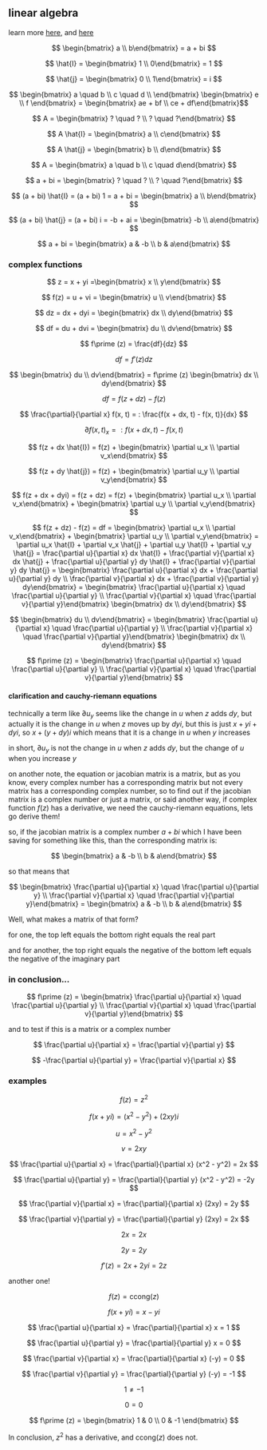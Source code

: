 ## linear algebra

learn more [here](https://www.youtube.com/playlist?list=PLZHQObOWTQDPD3MizzM2xVFitgF8hE_ab), and [here](https://silaspe.github.io/maths/complex.html)

$$ \begin{bmatrix}  a \\
  b\end{bmatrix} = a + bi $$

$$ \hat{I} = \begin{bmatrix}  1 \\
  0\end{bmatrix} = 1 $$

$$ \hat{j} = \begin{bmatrix}  0 \\
  1\end{bmatrix} = i $$

$$ \begin{bmatrix}
a \quad b \\
c \quad d \\ \end{bmatrix}
\begin{bmatrix}  e \\
f \end{bmatrix} = \begin{bmatrix}  ae + bf \\
ce + df\end{bmatrix}$$

$$ A = \begin{bmatrix}  ? \quad ? \\
? \quad ?\end{bmatrix} $$

$$ A \hat{I} = \begin{bmatrix}  a \\
c\end{bmatrix} $$

$$ A \hat{j} = \begin{bmatrix}  b \\
d\end{bmatrix} $$

$$ A = \begin{bmatrix}  a \quad b \\
c \quad d\end{bmatrix} $$

$$ a + bi = \begin{bmatrix}  ? \quad ? \\
? \quad ?\end{bmatrix} $$

$$ (a + bi) \hat{I} = (a + bi) 1 = a + bi = \begin{bmatrix}  a \\
b\end{bmatrix} $$

$$ (a + bi) \hat{j} = (a + bi) i = -b + ai = \begin{bmatrix}  -b \\
a\end{bmatrix} $$

$$ a + bi = \begin{bmatrix} a & -b \\
b & a\end{bmatrix} $$

### complex functions

$$ z = x + yi =\begin{bmatrix}  x \\
y\end{bmatrix} $$

$$ f(z) = u + vi = \begin{bmatrix}  u \\
v\end{bmatrix} $$

$$ dz = dx + dyi = \begin{bmatrix}  dx \\
dy\end{bmatrix} $$

$$ df = du + dvi = \begin{bmatrix}  du \\
dv\end{bmatrix} $$

$$ f\prime (z) = \frac{df}{dz} $$

$$ df = f\prime (z) dz $$

$$ \begin{bmatrix}  du \\
dv\end{bmatrix} = f\prime (z) \begin{bmatrix}  dx \\
dy\end{bmatrix} $$

$$ df = f(z + dz) - f(z) $$

$$ \frac{\partial}{\partial x} f(x, t) = : \frac{f(x + dx, t) - f(x, t)}{dx} $$

$$ \partial f(x, t)_x = : f(x + dx, t) - f(x, t) $$

$$ f(z + dx \hat{I}) = f(z) + \begin{bmatrix}  \partial u_x \\
\partial v_x\end{bmatrix} $$

$$ f(z + dy \hat{j}) = f(z) + \begin{bmatrix}  \partial u_y \\
\partial v_y\end{bmatrix} $$

$$ f(z + dx + dyi) = f(z + dz) = f(z) + \begin{bmatrix}  \partial u_x \\
\partial v_x\end{bmatrix} + \begin{bmatrix}  \partial u_y \\
\partial v_y\end{bmatrix} $$

$$ f(z + dz) - f(z) = df = \begin{bmatrix}  \partial u_x \\
\partial v_x\end{bmatrix} + \begin{bmatrix}  \partial u_y \\
\partial v_y\end{bmatrix} = \partial u_x \hat{I} + \partial v_x \hat{j} + \partial u_y \hat{I} + \partial v_y \hat{j} = \frac{\partial u}{\partial x} dx \hat{I} + \frac{\partial v}{\partial x} dx \hat{j} + \frac{\partial u}{\partial y} dy \hat{I} + \frac{\partial v}{\partial y} dy \hat{j} = \begin{bmatrix} \frac{\partial u}{\partial x} dx + \frac{\partial u}{\partial y} dy  \\
\frac{\partial v}{\partial x} dx + \frac{\partial v}{\partial y} dy\end{bmatrix} = \begin{bmatrix}  \frac{\partial u}{\partial x} \quad \frac{\partial u}{\partial y} \\
\frac{\partial v}{\partial x} \quad \frac{\partial v}{\partial y}\end{bmatrix} \begin{bmatrix}  dx \\
dy\end{bmatrix} $$

$$ \begin{bmatrix}  du \\
dv\end{bmatrix} = \begin{bmatrix}  \frac{\partial u}{\partial x} \quad \frac{\partial u}{\partial y} \\
\frac{\partial v}{\partial x} \quad \frac{\partial v}{\partial y}\end{bmatrix} \begin{bmatrix}  dx \\
dy\end{bmatrix} $$

$$ f\prime (z) = \begin{bmatrix}  \frac{\partial u}{\partial x} \quad \frac{\partial u}{\partial y} \\
\frac{\partial v}{\partial x} \quad \frac{\partial v}{\partial y}\end{bmatrix} $$

#### clarification and cauchy-riemann equations

technically a term like $\partial u_y$ seems like the change in $u$ when $z$ adds $dy$, but actually it is the change in $u$ when $z$ moves up by $dyi$, but this is just $x + yi + dyi$, so $x + (y + dy)i$ which means that it is a change in $u$ when $y$ increases

in short, $\partial u_y$ is not the change in $u$ when $z$ adds $dy$, but the change of $u$ when you increase $y$

on another note, the equation or jacobian matrix is a matrix, but as you know, every complex number has a corresponding matrix but not every matrix has a corresponding complex number, so to  find out if the jacobian matrix is a complex number or just a matrix, or said another way, if complex function $f(z)$ has a derivative, we need the cauchy-riemann equations, lets go derive them!

so, if the jacobian matrix is a complex number $a + bi$ which I have been saving for something like this, than the corresponding matrix is:

$$ \begin{bmatrix} a & -b \\
b & a\end{bmatrix} $$

so that means that

$$ \begin{bmatrix}  \frac{\partial u}{\partial x} \quad \frac{\partial u}{\partial y} \\
\frac{\partial v}{\partial x} \quad \frac{\partial v}{\partial y}\end{bmatrix} = \begin{bmatrix} a & -b \\
b & a\end{bmatrix} $$

Well, what makes a matrix of that form?

for one, the top left equals the bottom right equals the real part

and for another, the top right equals the negative of the bottom left equals the negative of the imaginary part

### in conclusion...

$$ f\prime (z) = \begin{bmatrix}  \frac{\partial u}{\partial x} \quad \frac{\partial u}{\partial y} \\
\frac{\partial v}{\partial x} \quad \frac{\partial v}{\partial y}\end{bmatrix} $$

and to test if this is a matrix or a complex number

$$ \frac{\partial u}{\partial x} = \frac{\partial v}{\partial y} $$

$$ -\frac{\partial u}{\partial y} = \frac{\partial v}{\partial x} $$

### examples

$$ f(z) = z^2 $$

$$ f(x +yi) = (x^2 - y^2) + (2xy)i $$

$$ u = x^2 - y^2 $$

$$ v = 2xy $$

$$ \frac{\partial u}{\partial x} = \frac{\partial}{\partial x} (x^2 - y^2) = 2x $$

$$ \frac{\partial u}{\partial y} = \frac{\partial}{\partial y} (x^2 - y^2) = -2y $$

$$ \frac{\partial v}{\partial x} = \frac{\partial}{\partial x} (2xy) = 2y $$

$$ \frac{\partial v}{\partial y} = \frac{\partial}{\partial y} (2xy) = 2x $$

$$ 2x = 2x $$

$$ 2y = 2y $$

$$ f\prime (z) = 2x + 2yi = 2z $$

another one!

$$ f(z) = \text{ccong} (z) $$

$$ f(x + yi) = x - yi $$

$$ \frac{\partial u}{\partial x} = \frac{\partial}{\partial x} x = 1 $$

$$ \frac{\partial u}{\partial y} = \frac{\partial}{\partial y} x = 0 $$

$$ \frac{\partial v}{\partial x} = \frac{\partial}{\partial x} (-y) = 0 $$

$$ \frac{\partial v}{\partial y} = \frac{\partial}{\partial y} (-y) = -1 $$

$$ 1 \ne -1 $$

$$ 0 = 0 $$

$$ f\prime (z) = \begin{bmatrix}  1 & 0 \\
0 & -1 \end{bmatrix} $$

In conclusion, $z^2$ has a derivative, and $\text{ccong} (z)$ does not.
